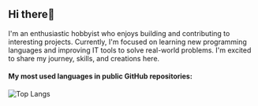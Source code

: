 ## Hi there👋
I'm an enthusiastic hobbyist who enjoys building and contributing to interesting projects. Currently, I'm focused on learning new programming languages and improving IT tools to solve real-world problems. I'm excited to share my journey, skills, and creations here.

#### My most used languages in public GitHub repositories:

![Top Langs](https://github-readme-stats.vercel.app/api/top-langs/?username=Franck-dev-hub&layout=compact&theme=dark&cache_seconds=3600&langs_count=20&hide_title=true)
